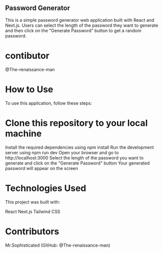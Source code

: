 ## Password Generator
This is a simple password generator web application built with React and Next.js. Users can select the length of the password they want to generate and then click on the "Generate Password" button to get a random password.
# contibutor
@The-renaissance-man
# How to Use
To use this application, follow these steps:

# Clone this repository to your local machine
Install the required dependencies using npm install
Run the development server using npm run dev
Open your browser and go to http://localhost:3000
Select the length of the password you want to generate and click on the "Generate Password" button
Your generated password will appear on the screen
# Technologies Used
This project was built with:

React
Next.js
Tailwind CSS
# Contributors
Mr.Sophisticated (GitHub: @The-renaissance-man)


